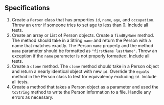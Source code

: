 ## Specifications

1. Create a `Person` class that has properties `id`, `name`, `age`, and `occupation`. Throw an error if someone tries to set age to less than 0. Include all tests.
2. Create an array or List of Person objects. Create a `findByName` method. The method should take in a String `name` and return the Person with a name that matches exactly. The Person `name` property and the method `name` parameter should be formatted as `"firstName lastName"`. Throw an exception if the `name` parameter is not properly formatted. Include all tests.
3. Create a `clone` method. The `clone` method should take in a Person object and return a nearly identical object with new `id`. Override the `equals` method in the Person class to test for equivalency excluding `id`. Include all tests.
4. Create a method that takes a Person object as a parameter and used the `toString` method to write the Person information to a file. Handle any errors as necessary.